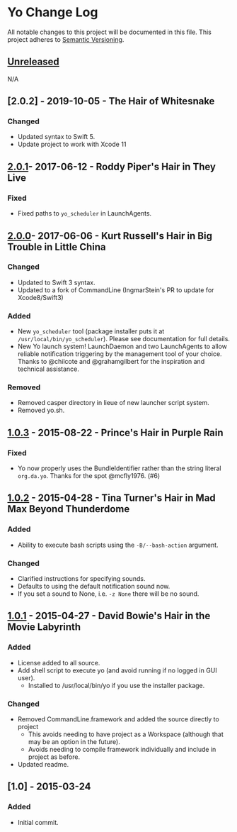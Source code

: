 # Yo Change Log

All notable changes to this project will be documented in this file. This project adheres to [Semantic Versioning](http://semver.org/).

## [Unreleased][unreleased]
N/A

## [2.0.2] - 2019-10-05 - The Hair of Whitesnake

### Changed
- Updated syntax to Swift 5.
- Update project to work with Xcode 11

## [2.0.1]- 2017-06-12 - Roddy Piper's Hair in They Live 

### Fixed
- Fixed paths to `yo_scheduler` in LaunchAgents.

## [2.0.0]- 2017-06-06 - Kurt Russell's Hair in Big Trouble in Little China

### Changed
- Updated to Swift 3 syntax.
- Updated to a fork of CommandLine (IngmarStein's PR to update for Xcode8/Swift3)

### Added
- New `yo_scheduler` tool (package installer puts it at `/usr/local/bin/yo_scheduler`). Please see documentation for full details.
- New Yo launch system! LaunchDaemon and two LaunchAgents to allow reliable
  notification triggering by the management tool of your choice. Thanks to
  @chilcote and @grahamgilbert for the inspiration and technical assistance.

### Removed
- Removed casper directory in lieue of new launcher script system.
- Removed yo.sh.
## [1.0.3] - 2015-08-22 - Prince's Hair in Purple Rain
### Fixed
- Yo now properly uses the BundleIdentifier rather than the string literal `org.da.yo`. Thanks for the spot @mcfly1976. (#6)

## [1.0.2] - 2015-04-28 - Tina Turner's Hair in Mad Max Beyond Thunderdome
### Added
- Ability to execute bash scripts using the `-B/--bash-action` argument.

### Changed
- Clarified instructions for specifying sounds.
- Defaults to using the default notification sound now.
- If you set a sound to None, i.e. `-z None` there will be no sound.

## [1.0.1] - 2015-04-27 - David Bowie's Hair in the Movie Labyrinth
### Added
- License added to all source.
- Add shell script to execute yo (and avoid running if no logged in GUI user).
	- Installed to /usr/local/bin/yo if you use the installer package.

### Changed
- Removed CommandLine.framework and added the source directly to project
	- This avoids needing to have project as a Workspace (although that may be an option in the future).
	- Avoids needing to compile framework individually and include in project as before.
- Updated readme.

## [1.0] - 2015-03-24
### Added
- Initial commit.

[unreleased]: https://github.com/sheagcraig/yo/compare/2.0.1...HEAD
[2.0.1]: https://github.com/sheagcraig/yo/compare/2.0.1...2.0.0
[2.0.0]: https://github.com/sheagcraig/yo/compare/2.0.0...1.0.3
[1.0.3]: https://github.com/sheagcraig/yo/compare/1.0.2...1.0.3
[1.0.2]: https://github.com/sheagcraig/yo/compare/1.0.1...1.0.2
[1.0.1]: https://github.com/sheagcraig/yo/compare/1.0...1.0.1
